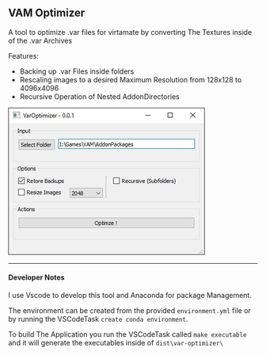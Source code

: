 VAM Optimizer
---
A tool to optimize .var files for virtamate by converting The Textures inside of the .var Archives

Features:
- Backing up .var Files inside folders
- Rescaling images to a desired Maximum Resolution from 128x128 to 4096x4096
- Recursive Operation of Nested AddonDirectories


![promo-pic](doc/promo.jpg)

<p>

---

#### Developer Notes

I use Vscode to develop this tool and Anaconda for package Management.

The environment can be created from the provided `environment.yml` file or by running the VSCodeTask `create conda environment`.

To build The Application you run the VSCodeTask called `make executable` and it will generate the executables inside of `dist\var-optimizer\`
